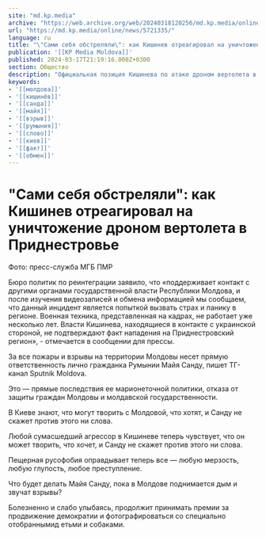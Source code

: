 ```yaml
---
site: "md.kp.media"
archive: "https://web.archive.org/web/20240318120256/md.kp.media/online/news/5721335/"
url: "https://md.kp.media/online/news/5721335/"
language: ru
title: "\"Сами себя обстреляли\": как Кишинев отреагировал на уничтожение дроном вертолета в Приднестровье"
publication: '[[KP Media Moldova]]'
published: 2024-03-17T21:19:16.000Z+0300
section: Общество
description: "Официальная позиция Кишинева по атаке дроном вертолета в Приднестровье поражает своим цинизмом"
keywords:
- '[[молдова]]'
- '[[кишинёв]]'
- '[[санда]]'
- '[[майя]]'
- '[[взрыв]]'
- '[[румыния]]'
- '[[слово]]'
- '[[киев]]'
- '[[факт]]'
- '[[обмен]]'
---
```


# "Сами себя обстреляли": как Кишинев отреагировал на уничтожение дроном вертолета в Приднестровье

Фото: пресс-служба МГБ ПМР

Бюро политик по реинтеграции заявило, что «поддерживает контакт с другими органами государственной власти Республики Молдова, и после изучения видеозаписей и обмена информацией мы сообщаем, что данный инцидент является попыткой вызвать страх и панику в регионе. Военная техника, представленная на кадрах, не работает уже несколько лет. Власти Кишинева, находящиеся в контакте с украинской стороной, не подтверждают факт нападения на Приднестровский регион», - отмечается в сообщении для прессы.

За все пожары и взрывы на территории Молдовы несет прямую ответственность лично гражданка Румынии Майя Санду, пишет ТГ-канал Sputnik Moldova.

Это — прямые последствия ее марионеточной политики, отказа от защиты граждан Молдовы и молдавской государственности.

В Киеве знают, что могут творить с Молдовой, что хотят, и Санду не скажет против этого ни слова.

Любой сумасшедший агрессор в Кишиневе теперь чувствует, что он может творить, что хочет, и Санду не скажет против этого ни слова.

Пещерная русофобия оправдывает теперь все — любую мерзость, любую глупость, любое преступление.

Что будет делать Майя Санду, пока в Молдове поднимается дым и звучат взрывы?

Болезненно и слабо улыбаясь, продолжит принимать премии за продвижение демократии и фотографироваться со специально отобраннымид етьми и собаками.
